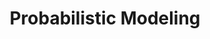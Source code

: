---
title: "Probabilistic Modeling"
layout: interview_layout
collection: interview_preparation
permalink: /interview-preparation/probabilsitic_modeling/
markdown_url: "https://raw.githubusercontent.com/ajitsingh98/Data-Science-Interview-Questions-Answers/main/probabilsitic_modeling.md"
img_url: "https://raw.githubusercontent.com/ajitsingh98/Data-Science-Interview-Questions-Answers/main/img/"
excerpt: 'Questions from Naive Bayes'
---
